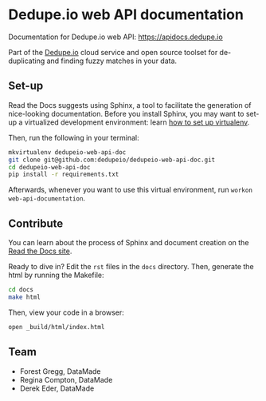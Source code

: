 # Dedupe.io web API documentation

Documentation for Dedupe.io web API: https://apidocs.dedupe.io

Part of the [Dedupe.io](https://dedupe.io/) cloud service and open source toolset for de-duplicating and finding fuzzy matches in your data.

## Set-up 

Read the Docs suggests using Sphinx, a tool to facilitate the generation of nice-looking documentation. Before you install Sphinx, you may want to set-up a virtualized development environment: learn [how to set up virtualenv](http://docs.python-guide.org/en/latest/dev/virtualenvs/).

Then, run the following in your terminal:

```bash
mkvirtualenv dedupeio-web-api-doc
git clone git@github.com:dedupeio/dedupeio-web-api-doc.git
cd dedupeio-web-api-doc
pip install -r requirements.txt
```

Afterwards, whenever you want to use this virtual environment, run `workon web-api-documentation`.

## Contribute

You can learn about the process of Sphinx and document creation on the [Read the Docs site](http://docs.readthedocs.io/en/latest/getting_started.html).

Ready to dive in? Edit the `rst` files in the `docs` directory. Then, generate the html by running the Makefile:

```bash
cd docs
make html
```

Then, view your code in a browser:

```bash
open _build/html/index.html
```

## Team

* Forest Gregg, DataMade 
* Regina Compton, DataMade 
* Derek Eder, DataMade
